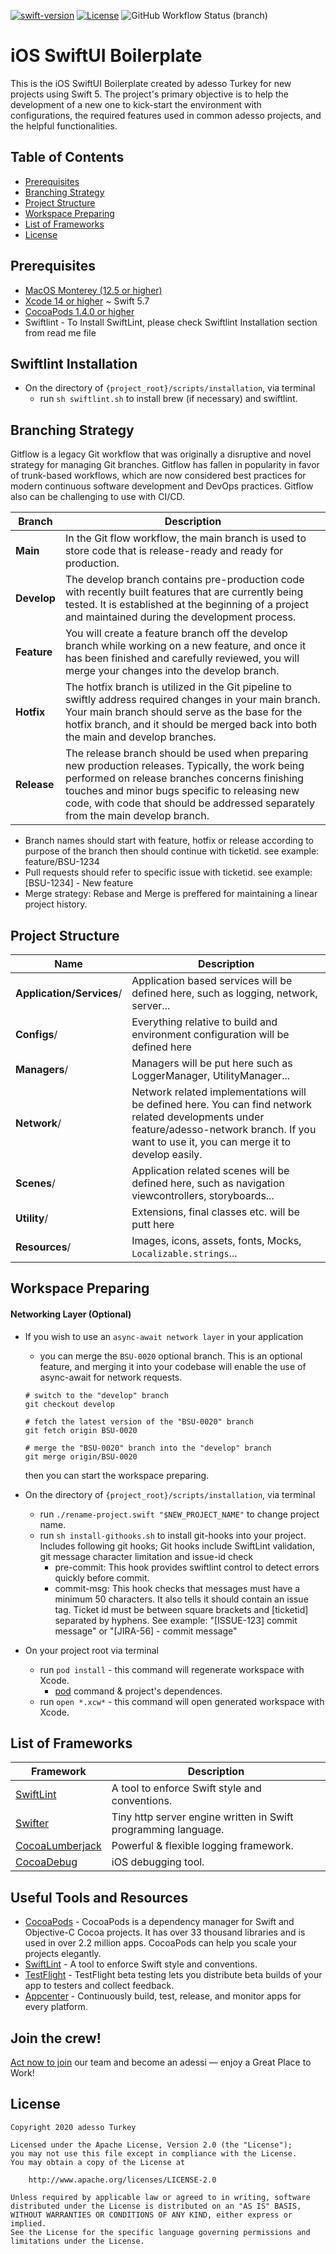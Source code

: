 [![swift-version](https://img.shields.io/badge/swift-5.2-brightgreen.svg)](https://github.com/apple/swift)
[![License](https://img.shields.io/badge/License-Apache%202.0-blue.svg)](https://opensource.org/licenses/Apache-2.0)
![GitHub Workflow Status (branch)](https://img.shields.io/github/workflow/status/adessoTurkey/boilerplate-ios-swiftui/iOS%20Build%20Check%20Workflow/develop)

iOS SwiftUI Boilerplate
============================

This is the iOS SwiftUI Boilerplate created by adesso Turkey for new projects using Swift 5. The project's primary objective is to help the development of a new one to kick-start the environment with configurations, the required features used in common adesso projects, and the helpful functionalities.

Table of Contents
-----------------

- [Prerequisites](#prerequisites)
- [Branching Strategy](#branching)
- [Project Structure](#project-structure)
- [Workspace Preparing](#workspace-preparing)
- [List of Frameworks](#list-of-frameworks)
- [License](#license)

## Prerequisites

- [MacOS Monterey (12.5 or higher)](https://support.apple.com/kb/SP777)
- [Xcode 14 or higher](https://developer.apple.com/download/) ~ Swift 5.7
- [CocoaPods 1.4.0 or higher](https://cocoapods.org/#install)
- Swiftlint - To Install SwiftLint, please check Swiftlint Installation section from read me file 

## Swiftlint Installation 

- On the directory of `{project_root}/scripts/installation`, via terminal
    - run `sh swiftlint.sh` to install brew (if necessary) and swiftlint.


## Branching Strategy

Gitflow is a legacy Git workflow that was originally a disruptive and novel strategy for managing Git branches. Gitflow has fallen in popularity in favor of trunk-based workflows, which are now considered best practices for modern continuous software development and DevOps practices. Gitflow also can be challenging to use with CI/CD.

| Branch | Description |
| --- | --- |
| **Main** | In the Git flow workflow, the main branch is used to store code that is release-ready and ready for production. |
| **Develop** | The develop branch contains pre-production code with recently built features that are currently being tested. It is established at the beginning of a project and maintained during the development process. |
| **Feature** | You will create a feature branch off the develop branch while working on a new feature, and once it has been finished and carefully reviewed, you will merge your changes into the develop branch. |
| **Hotfix** | The hotfix branch is utilized in the Git pipeline to swiftly address required changes in your main branch. Your main branch should serve as the base for the hotfix branch, and it should be merged back into both the main and develop branches. |
| **Release** | The release branch should be used when preparing new production releases. Typically, the work being performed on release branches concerns finishing touches and minor bugs specific to releasing new code, with code that should be addressed separately from the main develop branch. | 


- Branch names should start with feature, hotfix or release according to purpose of the branch then should continue with ticketid. see example: feature/BSU-1234
- Pull requests should refer to specific issue with ticketid. see example: [BSU-1234] - New feature
- Merge strategy: Rebase and Merge is preffered for maintaining a linear project history.

## Project Structure

| Name | Description |
| --- | --- |
| **Application/Services**/ | Application based services will be defined here, such as logging, network, server... |
| **Configs**/ | Everything relative to build and environment configuration will be defined here |
| **Managers**/ | Managers will be put here such as LoggerManager, UtilityManager... |
| **Network**/ | Network related implementations will be defined here. You can find network related developments under feature/adesso-network branch. If you want to use it, you can merge it to develop easily. |
| **Scenes**/ | Application related scenes will be defined here, such as navigation viewcontrollers, storyboards... |
| **Utility**/ | Extensions, final classes etc. will be putt here  |
| **Resources**/ | Images, icons, assets, fonts, Mocks, `Localizable.strings`... 

## Workspace Preparing

#### Networking Layer (Optional)   
 
- If you wish to use an `async-await network layer` in your application
    - you can merge the `BSU-0020` optional branch. This is an optional feature, and merging it into your codebase will enable the use of async-await for network requests.

    ```shell
    # switch to the "develop" branch
    git checkout develop

    # fetch the latest version of the "BSU-0020" branch
    git fetch origin BSU-0020

    # merge the "BSU-0020" branch into the "develop" branch
    git merge origin/BSU-0020
    ```
    then you can start the workspace preparing.

- On the directory of `{project_root}/scripts/installation`, via terminal
	- run `./rename-project.swift "$NEW_PROJECT_NAME"` to change project name.
	- run `sh install-githooks.sh` to install git-hooks into your project. Includes following git hooks; Git hooks include SwiftLint validation, git message character limitation and issue-id check
		- pre-commit: This hook provides swiftlint control to detect errors quickly before commit.
		- commit-msg: This hook checks that messages must have a minimum 50 characters. It also tells it should contain an issue tag. Ticket id must be between square brackets and [ticketid] separated by hyphens. See example: "[ISSUE-123] commit message" or "[JIRA-56] - commit message"
	
- On your project root via terminal
	- run `pod install` - this command will regenerate workspace with Xcode.
		- [pod](https://cocoapods.org/) command & project's dependences.
	- run `open *.xcw*` - this command will open generated workspace with Xcode.

## List of Frameworks

| Framework | Description |
| ------------------------------- | --------------------------------------------------------------------- |
| [SwiftLint](https://github.com/realm/SwiftLint) | A tool to enforce Swift style and conventions. |
| [Swifter](https://github.com/SwifterSwift/SwifterSwift) | Tiny http server engine written in Swift programming language. |
| [CocoaLumberjack](https://github.com/CocoaLumberjack/CocoaLumberjack) | Powerful & flexible logging framework. |
| [CocoaDebug](https://github.com/CocoaDebug/CocoaDebug) | iOS debugging tool. |

## Useful Tools and Resources

- [CocoaPods](https://cocoapods.org/) - CocoaPods is a dependency manager for Swift and Objective-C Cocoa projects. It has over 33 thousand libraries and is used in over 2.2 million apps. CocoaPods can help you scale your projects elegantly.
- [SwiftLint](https://github.com/realm/SwiftLint) - A tool to enforce Swift style and conventions.
- [TestFlight](https://help.apple.com/itunes-connect/developer/#/devdc42b26b8) - TestFlight beta testing lets you distribute beta builds of your app to testers and collect feedback.
- [Appcenter](https://appcenter.ms/) - Continuously build, test, release, and monitor apps for every platform.

## Join the crew!

[Act now to join][linkedin/jobs] our team and become an adessi — enjoy a Great Place to Work!

## License

```
Copyright 2020 adesso Turkey

Licensed under the Apache License, Version 2.0 (the "License");
you may not use this file except in compliance with the License.
You may obtain a copy of the License at

    http://www.apache.org/licenses/LICENSE-2.0

Unless required by applicable law or agreed to in writing, software
distributed under the License is distributed on an "AS IS" BASIS,
WITHOUT WARRANTIES OR CONDITIONS OF ANY KIND, either express or implied.
See the License for the specific language governing permissions and
limitations under the License.
```

[linkedin/jobs]: https://www.linkedin.com/company/adessoturkey/jobs/
